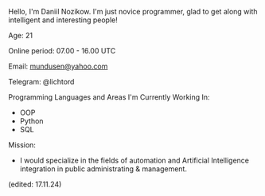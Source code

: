 Hello, I'm Daniil Nozikow. I'm just novice programmer, glad to get along with intelligent and interesting people!

Age: 21

Online period: 07.00 - 16.00 UTC

Email: mundusen@yahoo.com

Telegram: @lichtord

Programming Languages and Areas I'm Currently Working In:

- OOP
- Python
- SQL


Mission:
- I would specialize in the fields of automation and Artificial Intelligence integration in public administrating & management.

(edited: 17.11.24)
<!---
Alba-Knight/Alba-Knight is a ✨ special ✨ repository because its `README.md` (this file) appears on your GitHub profile.
You can click the Preview link to take a look at your changes.
--->
